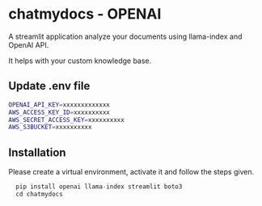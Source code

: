 
# chatmydocs - OPENAI
A streamlit application analyze your documents using llama-index and OpenAI API.

It helps with your custom knowledge base.


## Update .env file

```bash
OPENAI_API_KEY=xxxxxxxxxxxxx
AWS_ACCESS_KEY_ID=xxxxxxxxxx
AWS_SECRET_ACCESS_KEY=xxxxxxxxxx
AWS_S3BUCKET=xxxxxxxxxx 
```


## Installation

Please create a virtual environment, activate it and follow the steps given.

```python
  pip install openai llama-index streamlit boto3
  cd chatmydocs
```
    
